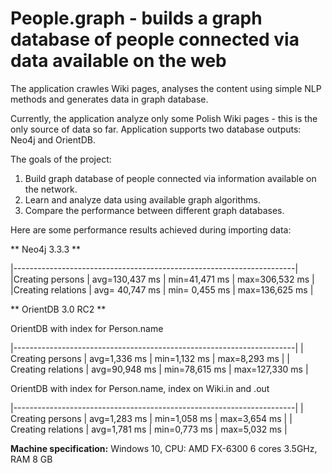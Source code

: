 People.graph - builds a graph database of people connected via data available on the web 
=====

The application crawles Wiki pages, analyses the content 
using simple NLP methods and generates data in graph database. 

Currently, the application analyze only some Polish Wiki pages - this is the only source of data so far. 
Application supports two database outputs: Neo4j and OrientDB. 

The goals of the project:
1. Build graph database of people connected via information available on the network.
2. Learn and analyze data using available graph algorithms.
3. Compare the performance between different graph databases. 

Here are some performance results achieved during importing data:

** Neo4j 3.3.3 **

|----------------------------------------------------------------------|
|Creating persons   | avg=130,437 ms | min=41,471 ms | max=306,532 ms  |
|Creating relations | avg= 40,747 ms | min= 0,455 ms | max=136,625 ms  |

** OrientDB 3.0 RC2 **

OrientDB with index for Person.name

|----------------------------------------------------------------------|
| Creating persons   | avg=1,336 ms  | min=1,132 ms  | max=8,293 ms    |
| Creating relations | avg=90,948 ms | min=78,615 ms | max=127,330 ms  | 

OrientDB with index for Person.name, index on Wiki.in and .out

|----------------------------------------------------------------------|
| Creating persons   | avg=1,283 ms | min=1,058 ms | max=3,654 ms      |
| Creating relations | avg=1,781 ms | min=0,773 ms | max=5,032 ms      |


**Machine specification:**
Windows 10, CPU: AMD FX-6300 6 cores 3.5GHz, RAM 8 GB

